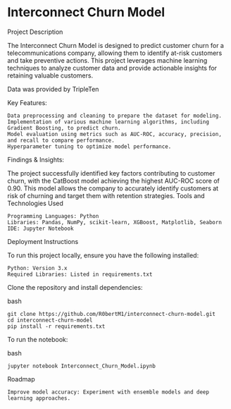 # Interconnect Churn Model
Project Description

The Interconnect Churn Model is designed to predict customer churn for a telecommunications company, allowing them to identify at-risk customers and take preventive actions. This project leverages machine learning techniques to analyze customer data and provide actionable insights for retaining valuable customers.

Data was provided by TripleTen

Key Features:

    Data preprocessing and cleaning to prepare the dataset for modeling.
    Implementation of various machine learning algorithms, including Gradient Boosting, to predict churn.
    Model evaluation using metrics such as AUC-ROC, accuracy, precision, and recall to compare performance.
    Hyperparameter tuning to optimize model performance.

Findings & Insights:

The project successfully identified key factors contributing to customer churn, with the CatBoost model achieving the highest AUC-ROC score of 0.90. This model allows the company to accurately identify customers at risk of churning and target them with retention strategies.
Tools and Technologies Used

    Programming Languages: Python
    Libraries: Pandas, NumPy, scikit-learn, XGBoost, Matplotlib, Seaborn
    IDE: Jupyter Notebook


Deployment Instructions

To run this project locally, ensure you have the following installed:

    Python: Version 3.x
    Required Libraries: Listed in requirements.txt

Clone the repository and install dependencies:

bash

    git clone https://github.com/R0bertM1/interconnect-churn-model.git
    cd interconnect-churn-model
    pip install -r requirements.txt

To run the notebook:

bash

    jupyter notebook Interconnect_Churn_Model.ipynb

Roadmap

    Improve model accuracy: Experiment with ensemble models and deep learning approaches.
